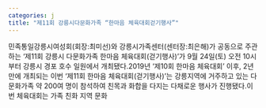 ```yaml
---
categories: j
title: "제11회 강릉시다문화가족 “한마음 체육대회걷기행사”"
---
```

민족통일강릉시여성회(회장:최미선)와 강릉시가족센터(센터장:최은해)가 공동으로 주관하는 &lsquo;제11회 강릉시 다문화가족 한마음 체육대회(걷기행사)&rsquo;가 9월 24일(토) 오전 10시부터 강릉시 경포 호수 일원에서 개최됐다.2019년 &lsquo;제10회 한마음 체육대회&rsquo; 이후, 2년 만에 개최되는 이번 &lsquo;제11회 한마음 체육대회(걷기행사)&rsquo;는 강릉지역에 거주하고 있는 다문화가족 약 200여 명이 참석하여 친목과 화합을 다지는 다채로운 행사가 진행됐다.이번 체육대회는 가족 친화 지역 문화